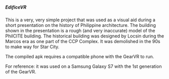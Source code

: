 ##### EdificeVR

This is a very, very simple project that was used as a visual aid during a short presentation on the history of Philippine architecture. The building shown in the presentation is a rough (and very inaccurate) model of the PhilCITE building. The historical building was designed by Locsin during the Marcos era as one part of the CCP Complex. It was demolished in the 90s to make way for Star City.

The compiled apk requires a compatible phone with the GearVR to run. 

For reference: it was used on a Samsung Galaxy S7 with the 1st generation of the GearVR.
